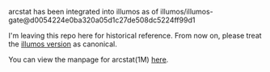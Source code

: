 arcstat has been integrated into illumos as of
illumos/illumos-gate@d0054224e0ba320a05d1c27de508dc5224ff99d1

I'm leaving this repo here for historical reference.
From now on, please treat the 
[illumos version](https://github.com/illumos/illumos-gate/blob/master/usr/src/cmd/stat/arcstat/arcstat.pl) 
as canonical.

You can view the manpage for arcstat(1M) [here](https://smartos.org/man/1m/arcstat).
